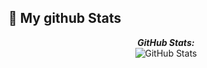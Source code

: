 <h2>👀 My github Stats</h2>
<div>
<!--   <p align="center">
    <b><em>Now listening to:</em></b> <br/>
    <img src="https://spotify-github-profile.vercel.app/api/view?uid=Bhargavi-hash&cover_image=true&theme=novatorem" alt="Now Listenting to" />
  </p> -->
  <p align="center">
  <b><em>GitHub Stats:</em></b> <br>
    <img src="https://github-readme-streak-stats.herokuapp.com/?user=rijumarwah" alt="GitHub Stats"> <br><br>
</p></div>
